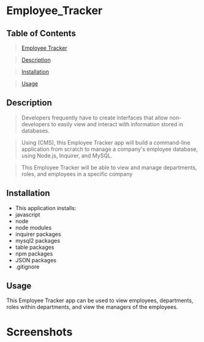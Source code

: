 # Employee_Tracker

## Table of Contents

>[Employee Tracker](#Employee_Tracker)

>[Description](#Description)

>[Installation](#Installation)

>[Usage](#Walk-Through)

## Description

>Developers frequently have to create interfaces that allow non-developers to easily view and interact with information stored in databases.

>Using (CMS), this Employee Tracker app will build a command-line application from scratch to manage a company's employee database, using Node.js, Inquirer, and MySQL.

>This Employee Tracker will be able to view and manage departments, roles, and employees in a specific company

## Installation

* This application installs:
* javascript
* node
* node modules
* inquirer packages
* mysql2 packages
* table packages
* npm packages
* JSON packages
* .gitignore

## Usage 

This Employee Tracker app can be used to view employees, departments, roles within departments, and view the managers of the employees. 

# Screenshots

